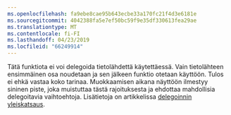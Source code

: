 ```yaml
---
ms.openlocfilehash: fa9ebe8cae95b643ecbe33a170fc21f4d3e6181e
ms.sourcegitcommit: 4042388fa5e7ef50bc59f9e35df330613fea29ae
ms.translationtype: MT
ms.contentlocale: fi-FI
ms.lasthandoff: 04/23/2019
ms.locfileid: "66249914"
---
```


Tätä funktiota ei voi delegoida tietolähdettä käytettäessä. Vain tietolähteen ensimmäinen osa noudetaan ja sen jälkeen funktio otetaan käyttöön. Tulos ei ehkä vastaa koko tarinaa.  Muokkaamisen aikana näyttöön ilmestyy sininen piste, joka muistuttaa tästä rajoituksesta ja ehdottaa mahdollisia delegoitavia vaihtoehtoja. Lisätietoja on artikkelissa [delegoinnin yleiskatsaus](../maker/canvas-apps/delegation-overview.md).

